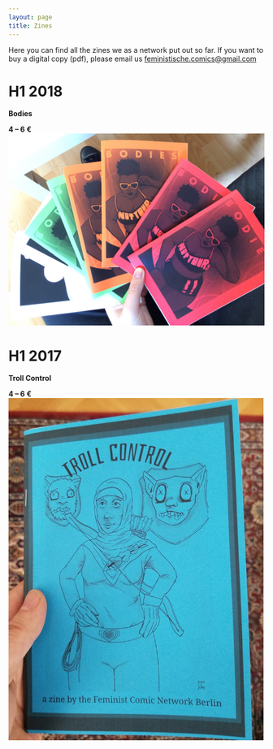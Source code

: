 ```yaml
---
layout: page
title: Zines
---
```


Here you can find all the zines we as a network put out so far. If you want to buy a digital copy (pdf), please email us feministische.comics@gmail.com

# H1 2018
**Bodies**

**4 – 6 €**
![Image of Bodies Zine](https://raw.githubusercontent.com/FeministComicNetwork/website/gh-pages/public/images/IMG_3863.jpg)

# H1 2017
**Troll Control**

**4 – 6 €**
![Image of Troll Control Zine](https://raw.githubusercontent.com/FeministComicNetwork/website/gh-pages/public/images/troll%20cover.png)
